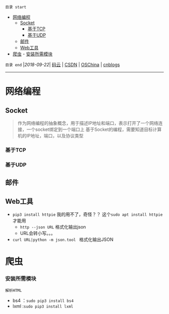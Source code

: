 `目录 start`
 
- [网络编程](#网络编程)
    - [Socket](#socket)
        - [基于TCP](#基于tcp)
        - [基于UDP](#基于udp)
    - [邮件](#邮件)
    - [Web工具](#web工具)
- [爬虫](#爬虫)
        - [安装所需模块](#安装所需模块)

`目录 end` |_2018-09-22_| [码云](https://gitee.com/gin9) | [CSDN](http://blog.csdn.net/kcp606) | [OSChina](https://my.oschina.net/kcp1104) | [cnblogs](http://www.cnblogs.com/kuangcp)
****************************************
# 网络编程
## Socket
> 作为网络编程的抽象概念，用于描述IP地址和端口，表示打开了一个网络连接，一个socket绑定到一个端口上
> 基于Socket的编程，需要知道目标计算机的IP地址，端口，以及协议类型

### 基于TCP

### 基于UDP

## 邮件

## Web工具
- `pip3 install httpie` 我的用不了，奇怪？？ 这个`sudo apt install httpie`才能用
    - `http --json URL` 格式化输出json
    - URL会转小写。。。
- `curl URL|python -m json.tool ` 格式化输出JSON

# 爬虫
### 安装所需模块

`解析HTML`
- bs4 ：`sudo pip3 install bs4`
- lxml :`sudo pip3 install lxml`
